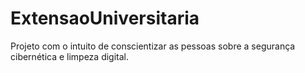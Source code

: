 # ExtensaoUniversitaria
Projeto com o intuito de conscientizar as pessoas sobre a segurança cibernética e limpeza digital.
